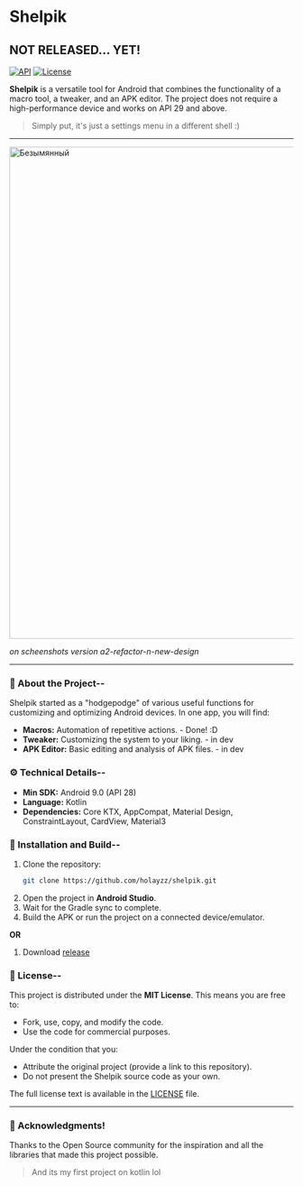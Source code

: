# Shelpik
## NOT RELEASED... YET!

[![API](https://img.shields.io/badge/API-29%2B-brightgreen.svg?style=flat)](https://android-arsenal.com/api?level=29)
[![License](https://img.shields.io/badge/License-MIT-blue.svg)](https://opensource.org/licenses/MIT)

**Shelpik** is a versatile tool for Android that combines the functionality of a macro tool, a tweaker, and an APK editor. The project does not require a high-performance device and works on API 29 and above.

> Simply put, it's just a settings menu in a different shell :)
---

<img width="2524" height="872" alt="Безымянный" src="https://github.com/user-attachments/assets/951bf810-ef00-41b9-ac1d-d121ec4f35bd" />

*on scheenshots version a2-refactor-n-new-design*

---

### 📖 About the Project--

Shelpik started as a "hodgepodge" of various useful functions for customizing and optimizing Android devices. In one app, you will find:

*   **Macros:** Automation of repetitive actions. - Done! :D
*   **Tweaker:** Customizing the system to your liking. - in dev
*   **APK Editor:** Basic editing and analysis of APK files. - in dev

### ⚙️ Technical Details--

*   **Min SDK:** Android 9.0 (API 28)
*   **Language:** Kotlin
*   **Dependencies:** Core KTX, AppCompat, Material Design, ConstraintLayout, CardView, Material3

### 🚀 Installation and Build--

1.  Clone the repository:
    ```bash
    git clone https://github.com/holayzz/shelpik.git
    ```
2.  Open the project in **Android Studio**.
3.  Wait for the Gradle sync to complete.
4.  Build the APK or run the project on a connected device/emulator.

**OR**

1. Download [release](https://github.com/holayzz/Shelpik/releases)

### 📄 License--

This project is distributed under the **MIT License**.
This means you are free to:
- Fork, use, copy, and modify the code.
- Use the code for commercial purposes.

Under the condition that you:
- Attribute the original project (provide a link to this repository).
- Do not present the Shelpik source code as your own.

The full license text is available in the [LICENSE](LICENSE) file.

---

### 🤝 Acknowledgments!

Thanks to the Open Source community for the inspiration and all the libraries that made this project possible.
> And its my first project on kotlin lol
